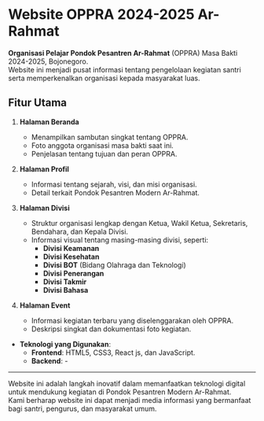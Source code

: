 # Website OPPRA 2024-2025 Ar-Rahmat

**Organisasi Pelajar Pondok Pesantren Ar-Rahmat** (OPPRA) Masa Bakti 2024-2025, Bojonegoro.  
Website ini menjadi pusat informasi tentang pengelolaan kegiatan santri serta memperkenalkan organisasi kepada masyarakat luas.

## **Fitur Utama**
1. **Halaman Beranda**  
   - Menampilkan sambutan singkat tentang OPPRA.  
   - Foto anggota organisasi masa bakti saat ini.  
   - Penjelasan tentang tujuan dan peran OPPRA.  

2. **Halaman Profil**  
   - Informasi tentang sejarah, visi, dan misi organisasi.  
   - Detail terkait Pondok Pesantren Modern Ar-Rahmat.  

3. **Halaman Divisi**  
   - Struktur organisasi lengkap dengan Ketua, Wakil Ketua, Sekretaris, Bendahara, dan Kepala Divisi.  
   - Informasi visual tentang masing-masing divisi, seperti:  
     - **Divisi Keamanan**  
     - **Divisi Kesehatan**  
     - **Divisi BOT** (Bidang Olahraga dan Teknologi)  
     - **Divisi Penerangan**  
     - **Divisi Takmir**  
     - **Divisi Bahasa**  

4. **Halaman Event**  
   - Informasi kegiatan terbaru yang diselenggarakan oleh OPPRA.  
   - Deskripsi singkat dan dokumentasi foto kegiatan.

- **Teknologi yang Digunakan**:  
  - **Frontend**: HTML5, CSS3, React js, dan JavaScript.  
  - **Backend**: - 
---

Website ini adalah langkah inovatif dalam memanfaatkan teknologi digital untuk mendukung kegiatan di Pondok Pesantren Modern Ar-Rahmat.  
Kami berharap website ini dapat menjadi media informasi yang bermanfaat bagi santri, pengurus, dan masyarakat umum.
